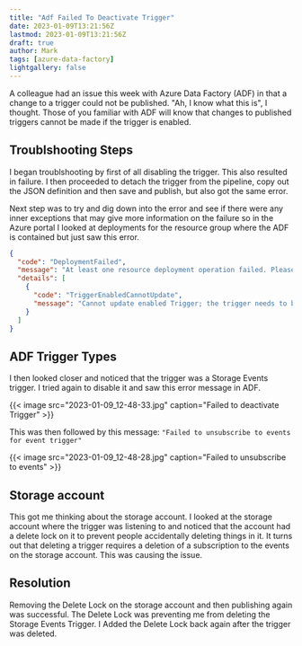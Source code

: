 ```yaml
---
title: "Adf Failed To Deactivate Trigger"
date: 2023-01-09T13:21:56Z
lastmod: 2023-01-09T13:21:56Z
draft: true
author: Mark
tags: [azure-data-factory]
lightgallery: false
---
```


A colleague had an issue this week with Azure Data Factory (ADF) in that a change to a trigger could not be published. "Ah, I know what this is", I thought. Those of you familiar with ADF will know that changes to published triggers cannot be made if the trigger is enabled.

## Troublshooting Steps

I began troublshooting by first of all disabling the trigger. This also resulted in failure. I then proceeded to detach the trigger from the pipeline, copy out the JSON definition and then save and publish, but also got the same error.

Next step was to try and dig down into the error and see if there were any inner exceptions that may give more information on the failure so in the Azure portal I looked at deployments for the resource group where the ADF is contained but just saw this error.

```json
{
  "code": "DeploymentFailed",
  "message": "At least one resource deployment operation failed. Please list deployment operations for details. Please see https://aka.ms/DeployOperations for usage details.",
  "details": [
    {
      "code": "TriggerEnabledCannotUpdate",
      "message": "Cannot update enabled Trigger; the trigger needs to be disabled first. "
    }
  ]
}
```

## ADF Trigger Types

I then looked closer and noticed that the trigger was a Storage Events trigger. I tried again to disable it and saw this error message in ADF.

{{< image src="2023-01-09_12-48-33.jpg" caption="Failed to deactivate Trigger" >}}

This was then followed by this message: `"Failed to unsubscribe to events for event trigger"`

{{< image src="2023-01-09_12-48-28.jpg" caption="Failed to unsubscribe to events" >}}

## Storage account

This got me thinking about the storage account. I looked at the storage account where the trigger was listening to and noticed that the account had a delete lock on it to prevent people accidentally deleting things in it. It turns out that deleting a trigger requires a deletion of a subscription to the events on the storage account. This was causing the issue.

## Resolution

Removing the Delete Lock on the storage account and then publishing again was successful. The Delete Lock was preventing me from deleting the Storage Events Trigger. I Added the Delete Lock back again after the trigger was deleted.